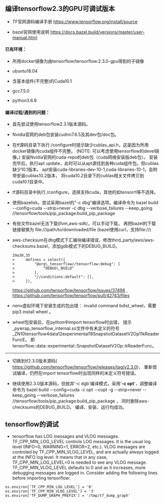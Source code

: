 ## 编译tensorflow2.3的GPU可调试版本

- TF官网源码编译手册 https://www.tensorflow.org/install/source

- bazel官网使用说明 https://docs.bazel.build/versions/master/user-manual.html

#### 已有环境：

- 所用docker镜像为由tensorflow/tensorflow:2.3.0-gpu得到的子镜像

- ubuntu18.04

- 含基本组件(不完整)的Cuda10.1

- gcc7.5.0

- python3.6.9

#### 编译过程/遇到的问题：

- 首先尝试使用tensorflow2.3.1版本源码。

- Nvidia官网的deb包安装cudnn7.6.5及其dev包/doc包。

- 在tf源码目录下执行./configure时提示缺少cublas\_api.h，这是因为所用docker镜像内cuda组件不完整。 
(NOTE: 可以考虑使用tensorflow的devel镜像。)
安装Nvidia官网的cuda-repo的deb包（cuda网络安装版deb包）。
安装完毕后，执行apt update，此时可以从apt源找到各种cuda组件包。但cublas缺少10.1版本。
apt安装cuda-libraries-dev-10-1,cuda-libraries-10-1，会附带安装cublas10.2版本，
将cuda10.2目录下的cublas相关文件拷贝到cuda10.1目录中。

- tf源码目录中执行./configure，选择支持cuda，其他的如tensorrt等不选择。

- 使用bazelisk。尝试采用bazel的"-c dbg"编译选项。编译命令为
bazel build --config=cuda --strip=never -c dbg --verbose\_failures --keep\_going
//tensorflow/tools/pip\_package:build\_pip\_package

- 有些文件bazel无法下载(llvm,aws-sdk)，可以手动下载，
再把bazel的下载链接替换为 file:///path/to/downloaded/file (bazel使用curl，支持file://)

- aws-checksum在dbg模式下汇编块编译错误，修改third\_party/aws/aws-checksums.bazel，添加gdb模式下的DEBUG\_BUILD。
    ```
    29a30,35
    >     defines = select({
    >         "@org\_tensorflow//tensorflow:debug": [
    >             "DEBUG\_BUILD"
    >         ],
    >         "//conditions:default": [],
    >     }),
    ```
    https://github.com/tensorflow/tensorflow/issues/37498 ,
    https://github.com/tensorflow/tensorflow/pull/42743/files

- nenv虚拟环境下安装生成的包出错： invalid command bdist\_wheel，需要 pip3 install wheel 。

- wheel包安装后，在python中import tensorflow时出错，
提示\_pywrap\_tensorflow\_internal.so文件中有未定义的符号
\_ZN10tensorflow4data12experimental19SnapshotDatasetV2Op11kReaderFuncE，
即tensorflow::data::experimental::SnapshotDatasetV2Op::kReaderFunc。

---

- 切换到tf2.3.0版本源码(
https://github.com/tensorflow/tensorflow/releases/tag/v2.3.0)，
重新尝试编译，仍然在import tensorflow时出现同样的未定义符号错误。

- 继续使用2.3.0版本源码，但放弃'-c dgb'编译模式，采用'**-c opt**'，调整编译命令为 
bazel build --config=cuda -c opt --copt -g --strip=never --keep\_going --verbose\_failures
//tensorflow/tools/pip\_package:build\_pip\_package ，
同时删除aws-checksums的DEBUG\_BUILD。
编译、安装、运行均成功。

## tensorflow的调试

- tensorflow has LOG messages and VLOG messages.
TF\_CPP\_MIN\_LOG\_LEVEL controls LOG messages.
It is the usual log level (INFO=0, WARNING=1, ERROR=2, etc.).
VLOG messages are controled by TF\_CPP\_MIN\_VLOG\_LEVEL,
and are actually always logged at the INFO log level.
It means that in any case,
TF\_CPP\_MIN\_LOG\_LEVEL=0 is needed to see any VLOG message.
TF\_CPP\_MIN\_VLOG\_LEVEL defaults to 0 and as it increases,
more debugging messages are logged in.
Consider adding the following lines before importing tensorflow:
```
os.environ['TF_CPP_MIN_LOG_LEVEL'] = '0'
os.environ['TF_CPP_MIN_VLOG_LEVEL'] = '3'
os.environ['TF_DUMP_GRAPH_PREFIX'] = '/tmp/tf_dump_graph'
```
